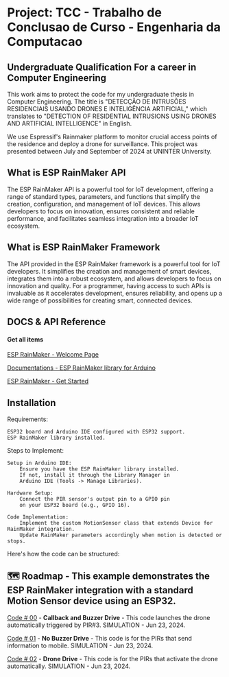 
# Project: TCC - Trabalho de Conclusao de Curso - Engenharia da Computacao
 ## Undergraduate Qualification For a career in Computer Engineering

This work aims to protect the code for my undergraduate thesis in Computer Engineering. The title is "DETECÇÃO DE INTRUSÕES RESIDENCIAIS USANDO DRONES E INTELIGÊNCIA ARTIFICIAL," which translates to "DETECTION OF RESIDENTIAL INTRUSIONS USING DRONES AND ARTIFICIAL INTELLIGENCE" in English.

We use Espressif's Rainmaker platform to monitor crucial access points of the residence and deploy a drone for surveillance. This project was presented between July and September of 2024 at UNINTER University.

## What is ESP RainMaker API

The ESP RainMaker API is a powerful tool for IoT development, offering a range of standard types, parameters, and functions that simplify the creation, configuration, and management of IoT devices. This allows developers to focus on innovation, ensures consistent and reliable performance, and facilitates seamless integration into a broader IoT ecosystem.

## What is ESP RainMaker Framework 

The API provided in the ESP RainMaker framework is a powerful tool for IoT developers. It simplifies the creation and management of smart devices, integrates them into a robust ecosystem, and allows developers to focus on innovation and quality. For a programmer, having access to such APIs is invaluable as it accelerates development, ensures reliability, and opens up a wide range of possibilities for creating smart, connected devices.

## DOCS & API Reference

#### Get all items
[ESP RainMaker - Welcome Page](https://rainmaker.espressif.com/)

[Documentations - ESP RainMaker library for Arduino](https://github.com/espressif/arduino-esp32/blob/master/libraries/RainMaker/README.md) 

[ESP RainMaker - Get Started](https://rainmaker.espressif.com/docs/get-started.html)




## Installation
Requirements:

    ESP32 board and Arduino IDE configured with ESP32 support.
    ESP RainMaker library installed.

Steps to Implement:

    Setup in Arduino IDE:
        Ensure you have the ESP RainMaker library installed.
        If not, install it through the Library Manager in 
        Arduino IDE (Tools -> Manage Libraries).

    Hardware Setup:
        Connect the PIR sensor's output pin to a GPIO pin 
        on your ESP32 board (e.g., GPIO 16).

    Code Implementation:
        Implement the custom MotionSensor class that extends Device for RainMaker integration.
        Update RainMaker parameters accordingly when motion is detected or stops.

Here's how the code can be structured:

## 🗺️ Roadmap  - This example demonstrates the ESP RainMaker integration with a standard Motion Sensor device using an ESP32.

[Code # 00]() - **Callback and Buzzer Drive** - This code launches the drone automatically triggered by PIR#3. SIMULATION - Jun 23, 2024.

[Code # 01]() - **No Buzzer Drive** - This code is for the PIRs that send information to mobile. SIMULATION - Jun 23, 2024.

[Code # 02]() - **Drone Drive** - This code is for the PIRs that activate the drone automatically. SIMULATION - Jun 23, 2024.
    

